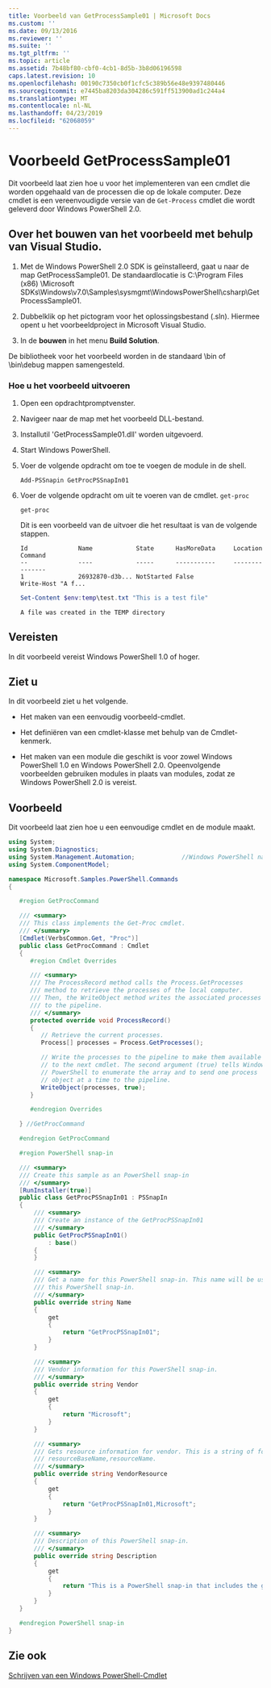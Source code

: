 ```yaml
---
title: Voorbeeld van GetProcessSample01 | Microsoft Docs
ms.custom: ''
ms.date: 09/13/2016
ms.reviewer: ''
ms.suite: ''
ms.tgt_pltfrm: ''
ms.topic: article
ms.assetid: 7b48bf80-cbf0-4cb1-8d5b-3b8d06196598
caps.latest.revision: 10
ms.openlocfilehash: 00190c7350cb0f1cfc5c389b56e48e9397480446
ms.sourcegitcommit: e7445ba8203da304286c591ff513900ad1c244a4
ms.translationtype: MT
ms.contentlocale: nl-NL
ms.lasthandoff: 04/23/2019
ms.locfileid: "62068059"
---
```

# <a name="getprocesssample01-sample"></a>Voorbeeld GetProcessSample01

Dit voorbeeld laat zien hoe u voor het implementeren van een cmdlet die worden opgehaald van de processen die op de lokale computer. Deze cmdlet is een vereenvoudigde versie van de `Get-Process` cmdlet die wordt geleverd door Windows PowerShell 2.0.

## <a name="how-to-build-the-sample-by-using-visual-studio"></a>Over het bouwen van het voorbeeld met behulp van Visual Studio.

1. Met de Windows PowerShell 2.0 SDK is geïnstalleerd, gaat u naar de map GetProcessSample01. De standaardlocatie is C:\Program Files (x86) \Microsoft SDKs\Windows\v7.0\Samples\sysmgmt\WindowsPowerShell\csharp\GetProcessSample01.

2. Dubbelklik op het pictogram voor het oplossingsbestand (.sln). Hiermee opent u het voorbeeldproject in Microsoft Visual Studio.

3. In de **bouwen** in het menu **Build Solution**.

  De bibliotheek voor het voorbeeld worden in de standaard \bin of \bin\debug mappen samengesteld.

### <a name="how-to-run-the-sample"></a>Hoe u het voorbeeld uitvoeren

1. Open een opdrachtpromptvenster.

2. Navigeer naar de map met het voorbeeld DLL-bestand.

3. Installutil 'GetProcessSample01.dll' worden uitgevoerd.

4. Start Windows PowerShell.

5. Voer de volgende opdracht om toe te voegen de module in de shell.

   `Add-PSSnapin GetProcPSSnapIn01`

6. Voer de volgende opdracht om uit te voeren van de cmdlet. `get-proc`

   `get-proc`

   Dit is een voorbeeld van de uitvoer die het resultaat is van de volgende stappen.

   ```output
   Id              Name            State      HasMoreData     Location             Command
   --              ----            -----      -----------     --------             -------
   1               26932870-d3b... NotStarted False                                 Write-Host "A f...

   ```

   ```powershell
   Set-Content $env:temp\test.txt "This is a test file"
   ```

   ```output
   A file was created in the TEMP directory
   ```

## <a name="requirements"></a>Vereisten

In dit voorbeeld vereist Windows PowerShell 1.0 of hoger.

## <a name="demonstrates"></a>Ziet u

In dit voorbeeld ziet u het volgende.

- Het maken van een eenvoudig voorbeeld-cmdlet.

- Het definiëren van een cmdlet-klasse met behulp van de Cmdlet-kenmerk.

- Het maken van een module die geschikt is voor zowel Windows PowerShell 1.0 en Windows PowerShell 2.0. Opeenvolgende voorbeelden gebruiken modules in plaats van modules, zodat ze Windows PowerShell 2.0 is vereist.

## <a name="example"></a>Voorbeeld

Dit voorbeeld laat zien hoe u een eenvoudige cmdlet en de module maakt.

```csharp
using System;
using System.Diagnostics;
using System.Management.Automation;             //Windows PowerShell namespace
using System.ComponentModel;

namespace Microsoft.Samples.PowerShell.Commands
{

   #region GetProcCommand

   /// <summary>
   /// This class implements the Get-Proc cmdlet.
   /// </summary>
   [Cmdlet(VerbsCommon.Get, "Proc")]
   public class GetProcCommand : Cmdlet
   {
      #region Cmdlet Overrides

      /// <summary>
      /// The ProcessRecord method calls the Process.GetProcesses
      /// method to retrieve the processes of the local computer.
      /// Then, the WriteObject method writes the associated processes
      /// to the pipeline.
      /// </summary>
      protected override void ProcessRecord()
      {
         // Retrieve the current processes.
         Process[] processes = Process.GetProcesses();

         // Write the processes to the pipeline to make them available
         // to the next cmdlet. The second argument (true) tells Windows
         // PowerShell to enumerate the array and to send one process
         // object at a time to the pipeline.
         WriteObject(processes, true);
      }

      #endregion Overrides

   } //GetProcCommand

   #endregion GetProcCommand

   #region PowerShell snap-in

   /// <summary>
   /// Create this sample as an PowerShell snap-in
   /// </summary>
   [RunInstaller(true)]
   public class GetProcPSSnapIn01 : PSSnapIn
   {
       /// <summary>
       /// Create an instance of the GetProcPSSnapIn01
       /// </summary>
       public GetProcPSSnapIn01()
           : base()
       {
       }

       /// <summary>
       /// Get a name for this PowerShell snap-in. This name will be used in registering
       /// this PowerShell snap-in.
       /// </summary>
       public override string Name
       {
           get
           {
               return "GetProcPSSnapIn01";
           }
       }

       /// <summary>
       /// Vendor information for this PowerShell snap-in.
       /// </summary>
       public override string Vendor
       {
           get
           {
               return "Microsoft";
           }
       }

       /// <summary>
       /// Gets resource information for vendor. This is a string of format:
       /// resourceBaseName,resourceName.
       /// </summary>
       public override string VendorResource
       {
           get
           {
               return "GetProcPSSnapIn01,Microsoft";
           }
       }

       /// <summary>
       /// Description of this PowerShell snap-in.
       /// </summary>
       public override string Description
       {
           get
           {
               return "This is a PowerShell snap-in that includes the get-proc cmdlet.";
           }
       }
   }

   #endregion PowerShell snap-in
}
```

## <a name="see-also"></a>Zie ook

[Schrijven van een Windows PowerShell-Cmdlet](./writing-a-windows-powershell-cmdlet.md)